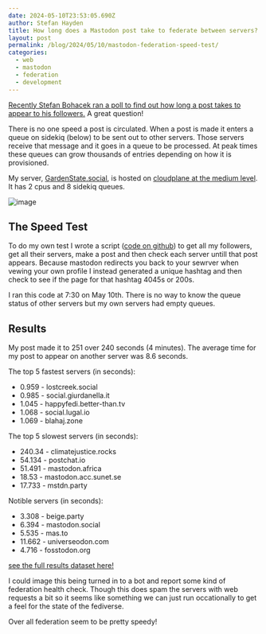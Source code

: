 ```yaml
---
date: 2024-05-10T23:53:05.690Z
author: Stefan Hayden
title: How long does a Mastodon post take to federate between servers?
layout: post
permalink: /blog/2024/05/10/mastodon-federation-speed-test/
categories:
  - web
  - mastodon
  - federation
  - development
---
```


[Recently Stefan Bohacek ran a poll to find out how long a post takes to appear to his followers.](https://stefanbohacek.com/blog/data-on-sending-a-post-into-the-fediverse/) A great question!

There is no one speed a post is circulated. When a post is made it enters a queue on sidekiq (below) to be sent out to other servers. Those servers receive that message and it goes in a queue to be processed. At peak times these queues can grow thousands of entries depending on how it is provisioned.

My server, [GardenState.social](https://gardenstate.social), is hosted on [cloudplane at the medium level](https://cloudplane.org/docs/applications/mastodon). It has 2 cpus and 8 sidekiq queues.

![image](https://github.com/stefanhayden/stefanhayden.github.io/assets/87616/44f5518a-38a8-47a2-a0ee-724a78818bd9)

## The Speed Test

To do my own test I wrote a script ([code on github](https://github.com/stefanhayden/mastodon-federation-speed-test)) to get all my followers, get all their servers, make a post and then check each server untill that post appears. Because mastodon redirects you back to your sewrver when vewing your own profile I instead generated a unique hashtag and then check to see if the page for that hashtag 4045s or 200s.

I ran this code at 7:30 on May 10th. There is no way to know the queue status of other servers but my own servers had empty queues.

## Results

My post made it to 251 over 240 seconds (4 minutes). The average time for my post to appear on another server was 8.6 seconds.

The top 5 fastest servers (in seconds):
- 0.959 - lostcreek.social
- 0.985 - social.giurdanella.it
- 1.045 - happyfedi.better-than.tv
- 1.068 - social.lugal.io
- 1.069 - blahaj.zone

The top 5 slowest servers (in seconds):
- 240.34 - climatejustice.rocks
- 54.134 - postchat.io
- 51.491 - mastodon.africa
- 18.53 - mastodon.acc.sunet.se
- 17.733 - mstdn.party

Notible servers (in seconds):
- 3.308 - beige.party
- 6.394 - mastodon.social
- 5.535 - mas.to
- 11.662 - universeodon.com
- 4.716 - fosstodon.org

[see the full results dataset here!](https://github.com/stefanhayden/mastodon-federation-speed-test/blob/main/results.txt)

I could image this being turned in to a bot and report some kind of federation health check. Though this does spam the servers with web requests a bit so it seems like something we can just run occationally to get a feel for the state of the fediverse.

Over all federation seem to be pretty speedy!

